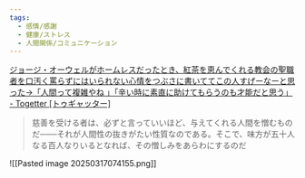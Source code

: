 ```yaml
---
tags:
  - 感情/感謝
  - 健康/ストレス
  - 人間関係/コミュニケーション
---
```

[ジョージ・オーウェルがホームレスだったとき、紅茶を恵んでくれる教会の聖職者を口汚く罵らずにはいられない心情をつぶさに書いててこの人すげーなーと思った→「人間って複雑やね 」「辛い時に素直に助けてもらうのも才能だと思う」 - Togetter [トゥギャッター]](https://togetter.com/li/2523685)

>慈善を受ける者は、必ずと言っていいほど、与えてくれる人間を憎むものだ───それが人間性の抜きがたい性質なのである。そこで、味方が五十人なる百人なりいるとなれば、その憎しみをあらわにするのだ


![[Pasted image 20250317074155.png]]